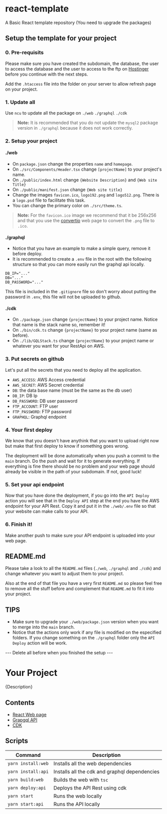 # react-template
A Basic React template repository (You need to upgrade the packages)


## Setup the template for your project

### 0. Pre-requisits

Please make sure you have created the subdomain, the database, the user to access the database and the user to access to the ftp on [Hostinger](https://hpanel.hostinger.com/hosting/magicdidac.com) before you continue with the next steps.

Add the `.htaccess` file into the folder on your server to allow refresh page on your project.

### 1. Update all

Use `ncu` to update all the package on `./web` `./graphql` `./cdk`

> **Note:** It is recommended that you do not update the `mysql2` package version in `./graphql` because it does not work correctly.

### 2. Setup your project

#### ./web

- On `package.json` change the properties `name` and `homepage`.
- On `./src/Components/Header.tsx` change `[projectName]` to your project's name.
- On `./public/index.html` change `{Website Description}` and `{Web site Title}`
- On `./public/manifest.json` change `{Web site title}`
- Change the images `favicon.ico`, `logo192.png` and `logo512.png`. There is a `logo.psd` file to facilitate this task.
- You can change the primary color on `./src/theme.ts`.

> **Note:** For the `favicon.ico` image we recommend that it be 256x256 and that you use the [convertio](https://convertio.co/es/png-ico/) web page to convert the `.png` file to `.ico`.

#### ./graphql

- Notice that you have an example to make a simple query, remove it before deploy.
- It is recommended to create a `.env` file in the root with the following structure so that you can more easily run the graphql api locally.
```
DB_IP="..."
DB="..."
DB_PASSWORD="..."
```

This file is included in the `.gitignore` file so don't worry about putting the password in `.env`, this file will not be uploaded to github.


#### ./cdk

- On `./package.json` change `{projectName}` to your project name. Notice that name is the stack name so, remember it!
- On `./bin/cdk.ts` change `{projectName}` to your project name (same as before).
- On `./lib/GQLStack.ts` change `{projectName}` to your project name or whatever you want for your RestApi on AWS.

### 3. Put secrets on github

Let's put all the secrets that you need to deploy all the application.

- `AWS_ACCESS`: AWS Access credential
- `AWS_SECRET`: AWS Secret credential
- `DB`: the data base name (must be the same as the db user)
- `DB_IP`: DB Ip
- `DB_PASSWORD`: DB user password
- `FTP_ACCOUNT`: FTP user
- `FTP_PASSWORD`: FTP password
- `GRAPHQL`: Graphql endpoint

### 4. Your first deploy

We know that you doesn't have anythink that you want to upload right now but make that first deploy to know if something goes wrong.

The deployment will be done automatically when you push a commit to the `main` branch. Do the push and wait for it to generate everything. If everything is fine there should be no problem and your web page should already be visible in the path of your subdomain. If not, good luck!

### 5. Set your api endpoint

Now that you have done the deployment, if you go into the `API Deploy` action you will see that in the `Deploy API` step at the end you have the AWS endpoint for your API Rest. Copy it and put it in the `./web/.env` file so that your website can make calls to your API.

### 6. Finish it!

Make another push to make sure your API endpoint is uploaded into your web page.

## README.md

Please take a look to all the `README.md` files (`./web`, `./graphql` and `./cdk`) and change whatever you want to adjust them to your project.

Also at the end of that file you have a very first `README.md` so please feel free to remove all the stuff before and complement that `README.md` to fit it into your project.

## TIPS

- Make sure to upgrade your `./web/package.json` version when you want to merge into the `main` branch.
- Notice that the actions only work if any file is modified on the especified folders. If you change something on the `./graphql` folder only the `API Deploy` action will be work.

--- Delete all before when you finished the setup ---

# Your Project

{Description}

## Contents

- [React Web page](./web/)
- [Grapgql API](./graphql/)
- [CDK](./cdk/)

## Scripts

| Command            | Description                                   |
|--------------------|-----------------------------------------------|
| `yarn install:web` | Installs all the web dependencies             |
| `yarn install:api` | Installs all the cdk and graphql dependencies |
| `yarn build:web`   | Builds the web with `tsc`                     |
| `yarn deploy:api`  | Deploys the API Rest using cdk                |
| `yarn start`       | Runs the web locally                          |
| `yarn start:api`   | Runs the API locally                          |
